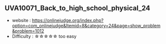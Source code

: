 ## UVA10071_Back_to_high_school_physical_24
+ website : https://onlinejudge.org/index.php?option=com_onlinejudge&Itemid=8&category=24&page=show_problem&problem=1012
+ Difficulty : ☆☆☆☆☆ too easy

